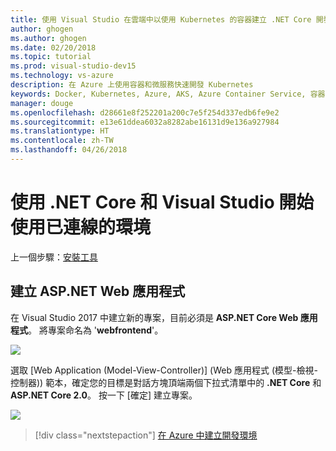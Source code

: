 ```yaml
---
title: 使用 Visual Studio 在雲端中以使用 Kubernetes 的容器建立 .NET Core 開發環境 - 步驟 2 - 建立 ASP.NET Web 應用程式 | Microsoft Docs
author: ghogen
ms.author: ghogen
ms.date: 02/20/2018
ms.topic: tutorial
ms.prod: visual-studio-dev15
ms.technology: vs-azure
description: 在 Azure 上使用容器和微服務快速開發 Kubernetes
keywords: Docker, Kubernetes, Azure, AKS, Azure Container Service, 容器
manager: douge
ms.openlocfilehash: d28661e8f252201a200c7e5f254d337edb6fe9e2
ms.sourcegitcommit: e13e61ddea6032a8282abe16131d9e136a927984
ms.translationtype: HT
ms.contentlocale: zh-TW
ms.lasthandoff: 04/26/2018
---
```

# <a name="get-started-on-connected-environment-with-net-core-and-visual-studio"></a>使用 .NET Core 和 Visual Studio 開始使用已連線的環境

上一個步驟：[安裝工具](get-started-netcore-visualstudio-01.md)

## <a name="create-an-aspnet-web-app"></a>建立 ASP.NET Web 應用程式
在 Visual Studio 2017 中建立新的專案，目前必須是 **ASP.NET Core Web 應用程式**。 將專案命名為 '**webfrontend**'。

![](images/NewProjectDialog1.png)

選取 [Web Application (Model-View-Controller)] (Web 應用程式 (模型-檢視-控制器)) 範本，確定您的目標是對話方塊頂端兩個下拉式清單中的 **.NET Core** 和 **ASP.NET Core 2.0**。 按一下 [確定] 建立專案。

![](images/NewProjectDialog2.png)

> [!div class="nextstepaction"]
> [在 Azure 中建立開發環境](get-started-netcore-visualstudio-03.md)